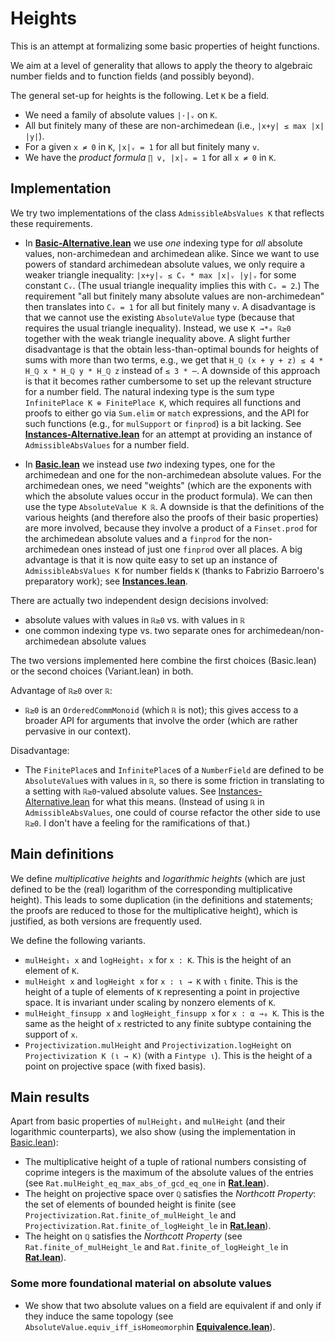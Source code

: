 # Heights

This is an attempt at formalizing some basic properties of height functions.

We aim at a level of generality that allows to apply the theory to algebraic number fields
and to function fields (and possibly beyond).

The general set-up for heights is the following. Let `K` be a field.
* We need a family of absolute values `|·|ᵥ` on `K`.
* All but finitely many of these are non-archimedean (i.e., `|x+y| ≤ max |x| |y|`).
* For a given `x ≠ 0` in `K`, `|x|ᵥ = 1` for all but finitely many `v`.
* We have the *product formula* `∏ v, |x|ᵥ = 1` for all `x ≠ 0` in `K`.

## Implementation

We try two implementations of the class `AdmissibleAbsValues K` that reflects
these requirements.

* In [__Basic-Alternative.lean__](Heights/Basic-Alternative.lean) we use *one* indexing type for *all*
  absolute values, non-archimedean and archimedean alike. Since we want to use
  powers of standard archimedean absolute values, we only require a weaker triangle inequality:
  `|x+y|ᵥ ≤ Cᵥ * max |x|ᵥ |y|ᵥ` for some constant `Cᵥ`.
  (The usual triangle inequality implies this with `Cᵥ = 2`.) 
  The requirement "all but finitely many absolute values are non-archimedean" then translates into
  `Cᵥ = 1` for all but finitely many `v`. A disadvantage is that we cannot use the existing
  `AbsoluteValue` type (because that requires the usual triangle inequality). Instead, we
  use `K →*₀ ℝ≥0` together with the weak triangle inequality above. A slight further disadvantage
  is that the obtain less-than-optimal bounds for heights of sums with more than two terms,
  e.g., we get that `H_ℚ (x + y + z) ≤ 4 * H_ℚ x * H_ℚ y * H_ℚ z` instead of `≤ 3 * ⋯`.
  A downside of this approach is that it becomes rather cumbersome to set up the relevant
  structure for a number field. The natural indexing type is the sum type
  `InfinitePlace K ⊕ FinitePlace K`, which requires all functions and proofs to
  either go via `Sum.elim` or `match` expressions, and the API for such functions
  (e.g., for `mulSupport` or `finprod`) is a bit lacking.
  See [__Instances-Alternative.lean__](Heights/Instances-Alternative.lean) for an attempt at providing
  an instance of `AdmissibleAbsValues` for a number field.

* In [__Basic.lean__](Heights/Basic.lean) we instead use *two* indexing types,
  one for the archimedean and one for the non-archimedean absolute values.
  For the archimedean ones, we need "weights" (which are the exponents with which
  the absolute values occur in the product formula). We can then use the type `AbsoluteValue K ℝ`.
  A downside is that the definitions of the various heights (and therefore also the
  proofs of their basic properties) are more involved, because they involve a
  product of a `Finset.prod` for the archimedean absolute values and a `finprod` for
  the non-archimedean ones instead of just one `finprod` over all places.
  A big advantage is that it is now quite easy to set up an instance of
  `AdmissibleAbsValues K` for number fields `K` (thanks to Fabrizio Barroero's
  preparatory work); see [__Instances.lean__](Heights/Instances.lean).

There are actually two independent design decisions involved:
* absolute values with values in `ℝ≥0` vs. with values in `ℝ`
* one common indexing type vs. two separate ones for archimedean/non-archimedean
  absolute values

The two versions implemented here combine the first choices (Basic.lean) or the
second choices (Variant.lean) in both.

Advantage of `ℝ≥0` over `ℝ`:
* `ℝ≥0` is an `OrderedCommMonoid` (which `ℝ` is not); this gives access to a broader API
  for arguments that involve the order (which are rather pervasive in our context).

Disadvantage:
* The `FinitePlace`s and `InfinitePlace`s of a `NumberField` are defined to be
  `AbsoluteValue`s with values in `ℝ`, so there is some friction in translating
  to a setting with `ℝ≥0`-valued absolute values.
  See [Instances-Alternative.lean](Heights/Instances-Alternative.lean)
  for what this means. (Instead of using `ℝ` in `AdmissibleAbsValues`, one could
  of course refactor the other side to use `ℝ≥0`. I don't have a feeling for the
  ramifications of that.)


## Main definitions

We define *multiplicative heights* and *logarithmic heights* (which are just defined to
be the (real) logarithm of the corresponding multiplicative height). This leads to some
duplication (in the definitions and statements; the proofs are reduced to those for the
multiplicative height), which is justified, as both versions are frequently used.

We define the following variants.
* `mulHeight₁ x` and `logHeight₁ x` for `x : K`. This is the height of an element of `K`.
* `mulHeight x` and `logHeight x` for `x : ι → K` with `ι` finite. This is the height
  of a tuple of elements of `K` representing a point in projective space.
  It is invariant under scaling by nonzero elements of `K`.
* `mulHeight_finsupp x` and `logHeight_finsupp x` for `x : α →₀ K`. This is the same
  as the height of `x` restricted to any finite subtype containing the support of `x`.
* `Projectivization.mulHeight` and `Projectivization.logHeight` on
  `Projectivization K (ι → K)` (with a `Fintype ι`). This is the height of a point
  on projective space (with fixed basis).

## Main results

Apart from basic properties of `mulHeight₁` and `mulHeight` (and their logarithmic counterparts),
we also show (using the implementation in [Basic.lean](Heights/Basic.lean)):
* The multiplicative height of a tuple of rational numbers consisting of coprime integers
  is the maximum of the absolute values of the entries
  (see `Rat.mulHeight_eq_max_abs_of_gcd_eq_one` in [__Rat.lean__](Heights/Rat.lean)).
* The height on projective space over `ℚ` satisfies the *Northcott Property*:
  the set of elements of bounded height is finite (see
  `Projectivization.Rat.finite_of_mulHeight_le` and `Projectivization.Rat.finite_of_logHeight_le`
  in [__Rat.lean__](Heights/Rat.lean)).
* The height on `ℚ` satisfies the *Northcott Property* (see `Rat.finite_of_mulHeight_le` and
  `Rat.finite_of_logHeight_le` in [__Rat.lean__](Heights/Rat.lean)).

### Some more foundational material on absolute values

* We show that two absolute values on a field are equivalent if and only if they induce
  the same topology (see `AbsoluteValue.equiv_iff_isHomeomorph`in
  [__Equivalence.lean__](Heights/Equivalence.lean)).
